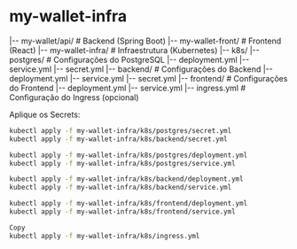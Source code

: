 # my-wallet-infra


|-- my-wallet/api/              # Backend (Spring Boot)
|-- my-wallet-front/             # Frontend (React)
|-- my-wallet-infra/             # Infraestrutura (Kubernetes)
    |-- k8s/
        |-- postgres/            # Configurações do PostgreSQL
            |-- deployment.yml
            |-- service.yml
            |-- secret.yml
        |-- backend/             # Configurações do Backend
            |-- deployment.yml
            |-- service.yml
            |-- secret.yml
        |-- frontend/            # Configurações do Frontend
            |-- deployment.yml
            |-- service.yml
        |-- ingress.yml          # Configuração do Ingress (opcional)


Aplique os Secrets:


```bash
kubectl apply -f my-wallet-infra/k8s/postgres/secret.yml
kubectl apply -f my-wallet-infra/k8s/backend/secret.yml
```

```bash
kubectl apply -f my-wallet-infra/k8s/postgres/deployment.yml
kubectl apply -f my-wallet-infra/k8s/postgres/service.yml
```

```bash
kubectl apply -f my-wallet-infra/k8s/backend/deployment.yml
kubectl apply -f my-wallet-infra/k8s/backend/service.yml
```


```bash
kubectl apply -f my-wallet-infra/k8s/frontend/deployment.yml
kubectl apply -f my-wallet-infra/k8s/frontend/service.yml
```

```bash
Copy
kubectl apply -f my-wallet-infra/k8s/ingress.yml
```
